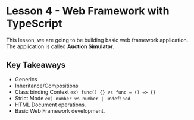 # Lesson 4 - Web Framework with TypeScript

This lesson, we are going to be building basic web framework application. The application is called **Auction Simulator**.

## Key Takeaways

- Generics
- Inheritance/Compositions
- Class binding Context `ex) func() {} vs func = () => {}`
- Strict Mode `ex) number vs number | undefined`
- HTML Document operations.
- Basic Web Framework development.
